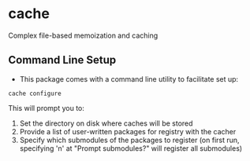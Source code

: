 # cache

Complex file-based memoization and caching

## Command Line Setup ##

* This package comes with a command line utility to facilitate set up:

`cache configure` 

This will prompt you to:
1. Set the directory on disk where caches will be stored
2. Provide a list of user-written packages for registry with the cacher
3. Specify which submodules of the packages to register
	(on first run, specifying 'n' at "Prompt submodules?" will register all submodules)
